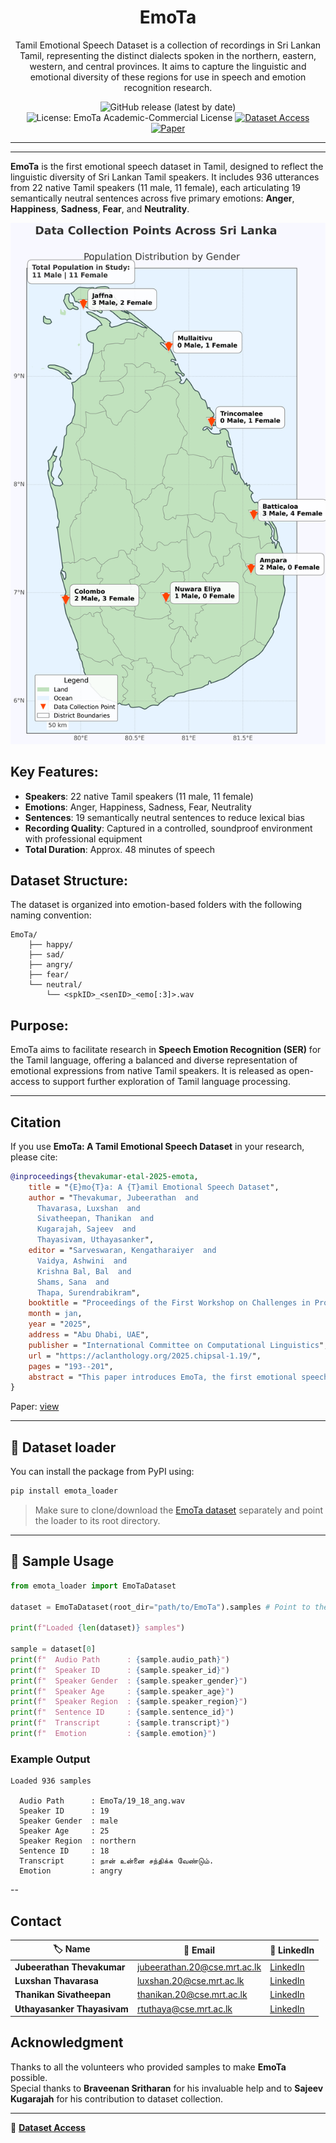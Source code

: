 <div align="center">
    <h1>
        EmoTa
    </h1>
    <p>
Tamil Emotional Speech Dataset is a collection of recordings in Sri Lankan Tamil, representing the distinct dialects spoken in the northern, eastern, western, and central provinces. It aims to capture the linguistic and emotional diversity of these regions for use in speech and emotion recognition research.
</div>

<div align="center">
  <img src="https://img.shields.io/github/v/release/aaivu/EmoTa?style=flat-rounded" alt="GitHub release (latest by date)" />
  <img src="https://img.shields.io/badge/License-EmoTa%20Academic--Commercial-blue.svg" alt="License: EmoTa Academic-Commercial License">
  <a href="https://rtuthaya.staff.uom.lk/contact-for-resources"><img src="https://img.shields.io/badge/Dataset%20Access-Click%20Here-brightgreen.svg" alt="Dataset Access"></a>
  <a href="https://aclanthology.org/2025.chipsal-1.19.pdf"><img src="https://img.shields.io/badge/Paper-Read%20Now-orange.svg" alt="Paper"></a>
</div>

---
---

**EmoTa** is the first emotional speech dataset in Tamil, designed to reflect the linguistic diversity of Sri Lankan Tamil speakers. It includes 936 utterances from 22 native Tamil speakers (11 male, 11 female), each articulating 19 semantically neutral sentences across five primary emotions: **Anger**, **Happiness**, **Sadness**, **Fear**, and **Neutrality**.

![Speaker Distribution](https://raw.githubusercontent.com/aaivu/EmoTa/main/meta/speaker_distribution.png)

## Key Features:
- **Speakers**: 22 native Tamil speakers (11 male, 11 female)
- **Emotions**: Anger, Happiness, Sadness, Fear, Neutrality
- **Sentences**: 19 semantically neutral sentences to reduce lexical bias
- **Recording Quality**: Captured in a controlled, soundproof environment with professional equipment
- **Total Duration**: Approx. 48 minutes of speech

## Dataset Structure:
The dataset is organized into emotion-based folders with the following naming convention:

```
EmoTa/
    ├── happy/
    ├── sad/
    ├── angry/
    ├── fear/
    └── neutral/
        └── <spkID>_<senID>_<emo[:3]>.wav
```

## Purpose:
EmoTa aims to facilitate research in **Speech Emotion Recognition (SER)** for the Tamil language, offering a balanced and diverse representation of emotional expressions from native Tamil speakers. It is released as open-access to support further exploration of Tamil language processing.

---

## Citation

If you use **EmoTa: A Tamil Emotional Speech Dataset** in your research, please cite: 

```bibtex
@inproceedings{thevakumar-etal-2025-emota,
    title = "{E}mo{T}a: A {T}amil Emotional Speech Dataset",
    author = "Thevakumar, Jubeerathan  and
      Thavarasa, Luxshan  and
      Sivatheepan, Thanikan  and
      Kugarajah, Sajeev  and
      Thayasivam, Uthayasanker",
    editor = "Sarveswaran, Kengatharaiyer  and
      Vaidya, Ashwini  and
      Krishna Bal, Bal  and
      Shams, Sana  and
      Thapa, Surendrabikram",
    booktitle = "Proceedings of the First Workshop on Challenges in Processing South Asian Languages (CHiPSAL 2025)",
    month = jan,
    year = "2025",
    address = "Abu Dhabi, UAE",
    publisher = "International Committee on Computational Linguistics",
    url = "https://aclanthology.org/2025.chipsal-1.19/",
    pages = "193--201",
    abstract = "This paper introduces EmoTa, the first emotional speech dataset in Tamil, designed to reflect the linguistic diversity of Sri Lankan Tamil speakers. EmoTa comprises 936 recorded utterances from 22 native Tamil speakers (11 male, 11 female), each articulating 19 semantically neutral sentences across five primary emotions: anger, happiness, sadness, fear, and neutrality. To ensure quality, inter-annotator agreement was assessed using Fleiss' Kappa, resulting in a substantial agreement score of 0.74. Initial evaluations using machine learning models, including XGBoost and Random Forest, yielded a high F1-score of 0.91 and 0.90 for emotion classification tasks. By releasing EmoTa, we aim to encourage further exploration of Tamil language processing and the development of innovative models for Tamil Speech Emotion Recognition."
}
```

Paper: [view](https://aclanthology.org/2025.chipsal-1.19.pdf)

---
## 🔧 Dataset loader

You can install the package from PyPI using:

```bash
pip install emota_loader
````

> Make sure to clone/download the [EmoTa dataset](https://github.com/aaivu/EmoTa) separately and point the loader to its root directory.

---

## 🚀 Sample Usage

```python
from emota_loader import EmoTaDataset

dataset = EmoTaDataset(root_dir="path/to/EmoTa").samples # Point to the extracted root folder!

print(f"Loaded {len(dataset)} samples")

sample = dataset[0]
print(f"  Audio Path      : {sample.audio_path}")
print(f"  Speaker ID      : {sample.speaker_id}")
print(f"  Speaker Gender  : {sample.speaker_gender}")
print(f"  Speaker Age     : {sample.speaker_age}")
print(f"  Speaker Region  : {sample.speaker_region}")
print(f"  Sentence ID     : {sample.sentence_id}")
print(f"  Transcript      : {sample.transcript}")
print(f"  Emotion         : {sample.emotion}")
```

### Example Output

```
Loaded 936 samples

  Audio Path      : EmoTa/19_18_ang.wav
  Speaker ID      : 19
  Speaker Gender  : male
  Speaker Age     : 25
  Speaker Region  : northern
  Sentence ID     : 18
  Transcript      : நான் உன்னை சந்திக்க வேண்டும்.
  Emotion         : angry
```


--

## Contact  

| 🏷️ **Name**                 | 📧 **Email**                                      | 🔗 **LinkedIn**                                      |
|------------------------------|--------------------------------------------------|----------------------------------------------------|
| **Jubeerathan Thevakumar**   | [jubeerathan.20@cse.mrt.ac.lk](mailto:jubeerathan.20@cse.mrt.ac.lk) | [LinkedIn](https://lk.linkedin.com/in/jubeerathan-thevakumar-87b9b8255) |
| **Luxshan Thavarasa**        | [luxshan.20@cse.mrt.ac.lk](mailto:luxshan.20@cse.mrt.ac.lk)       | [LinkedIn](https://linkedin.com/in/lux-thavarasa)          |
| **Thanikan Sivatheepan**     | [thanikan.20@cse.mrt.ac.lk](mailto:thanikan.20@cse.mrt.ac.lk)     | [LinkedIn](https://lk.linkedin.com/in/sthanikan2000)      |
| **Uthayasanker Thayasivam**  | [rtuthaya@cse.mrt.ac.lk](mailto:rtuthaya@cse.mrt.ac.lk)           | [LinkedIn](https://lk.linkedin.com/in/rtuthaya) |

## Acknowledgment  

Thanks to all the volunteers who provided samples to make **EmoTa** possible.  
Special thanks to **Braveenan Sritharan** for his invaluable help and to **Sajeev Kugarajah** for his contribution to dataset collection.  

---

🔗 **[Dataset Access](https://rtuthaya.staff.uom.lk/resources/dataset/43)**

